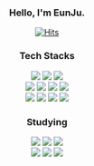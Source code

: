 <!-- ## ***Stacks*** -->

<div align="center">
  <h3>Hello, I'm EunJu.</h3>

  [![Hits](https://hits.seeyoufarm.com/api/count/incr/badge.svg?url=https%3A%2F%2Fgithub.com%2Fejcho-dev&count_bg=%23093256&title_bg=%23555555&icon=&icon_color=%23E7E7E7&title=hits&edge_flat=false)](https://hits.seeyoufarm.com)
  
  <h3>Tech Stacks</h3>
  <div>
    <img src="https://img.shields.io/badge/Java-20232a?style=square&logo=Java&logoColor=white"/>
    <img src="https://img.shields.io/badge/Spring-20232a?style=square&logo=Spring&logoColor=white"/>
    <img src="https://img.shields.io/badge/MyBatis-20232a?style=square&logo=MyBatis&logoColor=black"/>
    <br/>
    <img src="https://img.shields.io/badge/Javascript-20232a?style=square&logo=javascript&logoColor=white"/>
    <img src="https://img.shields.io/badge/HTML5-20232a?style=square&logo=HTML5&logoColor=white"/>
    <img src="https://img.shields.io/badge/CSS3-20232a?style=square&logo=CSS3&logoColor=white"/>
    <img src="https://img.shields.io/badge/jQuery-20232a?style=square&logo=jQuery&logoColor=white"/>
    <br/>
    <img src="https://img.shields.io/badge/DB2-20232a?style=square&logo=DB2&logoColor=white"/>
    <img src="https://img.shields.io/badge/PostgreSQL-20232a?style=square&logo=postgresql&logoColor=white"/>
    <img src="https://img.shields.io/badge/MongoDB-20232a?style=square&logo=MongoDB&logoColor=white"/>
    <img src="https://img.shields.io/badge/OracleDB-20232a?style=square&logo=oracle&logoColor=white"/>
    <br/>
    
  </div>

  <h3>Studying</h3>
  <img src="https://img.shields.io/badge/Spring Boot-20232a?style=square&logo=SpringBoot&logoColor=white"/>
  <img src="https://img.shields.io/badge/Hibernate-20232a?style=square&logo=Hibernate&logoColor=white"/>
  <img src="https://img.shields.io/badge/Thymeleaf-20232a?style=square&logo=Thymeleaf&logoColor=white"/>
  <br/>
  <img src="https://img.shields.io/badge/Python-20232a?style=square&logo=Python&logoColor=white"/>
  <img src="https://img.shields.io/badge/React-20232a?style=square&logo=React&logoColor=white"/>
  <img src="https://img.shields.io/badge/Node.js-20232a?style=square&logo=Node.js&logoColor=white"/> 
</div>



<!--

<div align=center>

![header](https://capsule-render.vercel.app/api?type=waving&color=aae2e2&height=150&section=header&text=Welcome!&fontColor=fff&fontSize=35&animation=fadeIn&fontAlignY=30&desc=EunJu's%20GitHub%20Profile&descAlignY=50&descAlign=62)


[![Anurag's GitHub stats](https://github-readme-stats.vercel.app/api?username=ejcho-dev)](https://github.com/anuraghazra/github-readme-stats)
[![Top Langs](https://github-readme-stats.vercel.app/api/top-langs/?username=ejcho-dev&layout=compact)](https://github.com/anuraghazra/github-readme-stats)

![Footer](https://capsule-render.vercel.app/api?type=waving&color=aae2e2&height=100&section=footer)

</div>

### Hi there 👋
**ejcho-dev/ejcho-dev** is a ✨ _special_ ✨ repository because its `README.md` (this file) appears on your GitHub profile.
Here are some ideas to get you started:

- 🔭 I’m currently working on ...
- 🌱 I’m currently learning ...
- 👯 I’m looking to collaborate on ...
- 🤔 I’m looking for help with ...
- 💬 Ask me about ...
- 📫 How to reach me: ...
- 😄 Pronouns: ...
- ⚡ Fun fact: ...

<div>
    <img src="https://img.shields.io/badge/Java-017396?style=square&logo=Java&logoColor=white"/>
    <img src="https://img.shields.io/badge/MyBatis-white?style=square&logo=MyBatis&logoColor=black"/>
    <img src="https://img.shields.io/badge/Hibernate-59666C?style=square&logo=Hibernate&logoColor=white"/>
    <br/>
    <img src="https://img.shields.io/badge/Spring-6DB33F?style=square&logo=Spring&logoColor=white"/>
    <img src="https://img.shields.io/badge/Spring Boot-6DB33F?style=square&logo=SpringBoot&logoColor=white"/>
    <img src="https://img.shields.io/badge/Spring Security-6DB33F?style=square&logo=Spring Security&logoColor=white">
    <br/>
    <img src="https://img.shields.io/badge/Javascript-F7DF1E?style=square&logo=javascript&logoColor=black"/>
    <img src="https://img.shields.io/badge/jQuery-0769AD?style=square&logo=jQuery&logoColor=white"/>
    <img src="https://img.shields.io/badge/HTML5-E34F26?style=square&logo=HTML5&logoColor=white"/>
    <img src="https://img.shields.io/badge/CSS3-1572B6?style=square&logo=CSS3&logoColor=white"/>
    <img src="https://img.shields.io/badge/Thymeleaf-005F0F?style=square&logo=Thymeleaf&logoColor=white"/>
    <br/>
    <img src="https://img.shields.io/badge/DB2-white?style=square&logo=DB2&logoColor=black"/>
    <img src="https://img.shields.io/badge/postgresql-4169E1?style=square&logo=postgresql&logoColor=white"/>
    <img src="https://img.shields.io/badge/MongoDB-47A248?style=square&logo=MongoDB&logoColor=white"/>
    <img src="https://img.shields.io/badge/ORACLE-F80000?style=square&logo=oracle&logoColor=white"/>
    <br/>
    <img src="https://img.shields.io/badge/Python-3776AB?style=square&logo=Python&logoColor=white"/>
    <img src="https://img.shields.io/badge/React-61DAFB?style=square&logo=React&logoColor=black"/>
    <img src="https://img.shields.io/badge/Node.js-339933?style=square&logo=Node.js&logoColor=white"/> 
  </div>


-->
